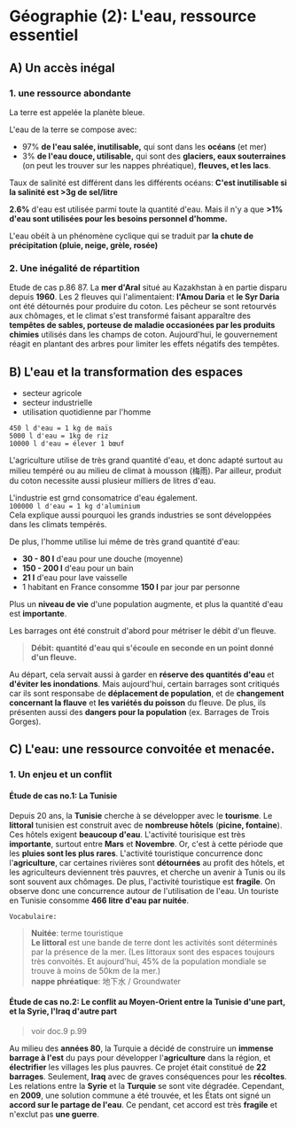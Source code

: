# Géographie (2): L'eau, ressource essentiel

## A) Un accès inégal
### 1. une ressource abondante

La terre est appelée la planète bleue.  
  
L'eau de la terre se compose avec:  

- 97% **de l'eau salée, inutilisable,** qui sont dans les **océans** (et mer)
- 3% **de l'eau douce, utilisable,** qui sont des **glaciers, eaux souterraines** (on peut les trouver sur les nappes phréatique), **fleuves, et les lacs**.

Taux de salinité est différent dans les différents océans: **C'est inutilisable si la salinité est >3g de sel/litre**

**2.6%** d'eau est utilisée parmi toute la quantité d'eau. Mais il n'y a que **>1% d'eau sont utilisées pour les besoins personnel d'homme.**

L'eau obéit à un phénomène cyclique qui se traduit par **la chute de précipitation (pluie, neige, grèle, rosée)**

### 2. Une inégalité de répartition
Etude de cas p.86 87. La **mer d'Aral** situé au Kazakhstan à en partie disparu depuis **1960**. Les 2 fleuves qui l'alimentaient: **l'Amou Daria** et **le Syr Daria** ont été détournés pour produire du coton. Les pêcheur se sont retourvés aux chômages, et le climat s'est transformé faisant apparaître des **tempêtes de sables, porteuse de maladie occasionées par les produits chimies** utilisés dans les champs de coton. Aujourd'hui, le gouvernement réagit en plantant des arbres pour limiter les effets négatifs des tempêtes.

## B) L'eau et la transformation des espaces
- secteur agricole
- secteur industrielle
- utilisation quotidienne par l'homme

`450 l d'eau = 1 kg de maïs`  
`5000 l d'eau = 1kg de riz`  
`10000 l d'eau = élever 1 bœuf`

L'agriculture utilise de très grand quantité d'eau, et donc adapté surtout au milieu tempéré ou au milieu de climat à mousson (梅雨). Par ailleur, produit du coton necessite aussi plusieur milliers de litres d'eau.  

L'industrie est grnd consomatrice d'eau également.   
`100000 l d'eau = 1 kg d'aluminium`  
Cela explique aussi pourquoi les grands industries se sont développées dans les climats tempérés.

De plus, l'homme utilise lui même de très grand quantité d'eau:

- **30 - 80 l** d'eau pour une douche (moyenne)
- **150 - 200 l** d'eau pour un bain
- **21 l** d'eau pour lave vaisselle
- 1 habitant en France consomme **150 l** par jour par personne

Plus un **niveau de vie** d'une population augmente, et plus la quantité d'eau est **importante**.

Les barrages ont été construit d'abord pour métriser le débit d'un fleuve.

> **Débit: quantité d'eau qui s'écoule en seconde en un point donné d'un fleuve.**

Au départ, cela servait aussi à garder en **réserve des quantités d'eau** et **d'éviter les inondations**. Mais aujourd'hui, certain barrages sont critiqués car ils sont responsabe de **déplacement de population**, et de **changement concernant la flauve** et **les variétés du poisson** du fleuve. De plus, ils présenten aussi des **dangers pour la population** (ex. Barrages de Trois Gorges).

## C) L'eau: une ressource convoitée et menacée.
### 1. Un enjeu et un conflit
#### Étude de cas no.1: La Tunisie

Depuis 20 ans, la **Tunisie** cherche à se développer avec le **tourisme**. Le **littoral** tunisien est construit avec de **nombreuse hôtels** (**picine, fontaine**). Ces hôtels exigent **beaucoup d'eau**. L'activité tourisique est très **importante**, surtout entre **Mars** et **Novembre**. Or, c'est à cette période que les **pluies sont les plus rares**. L'activité touristique concurrence donc l'**agriculture**, car certaines rivières sont **détournées** au profit des hôtels, et les agriculteurs deviennent très pauvres, et cherche un avenir à Tunis ou ils sont souvent aux chômages. De plus, l'activité touristique est **fragile**. On observe donc une concurrence autour de l'utilisation de l'eau. Un touriste en Tunisie consomme **466 litre d'eau par nuitée**.

`Vocabulaire:`
> **Nuitée**: terme touristique  
> **Le littoral** est une bande de terre dont les activités sont déterminés par la présence de la mer. (Les littoraux sont des espaces toujours très convoités. Et aujourd'hui, 45% de la population mondiale se trouve à moins de 50km de la mer.)  
> **nappe phréatique**: 地下水 / Groundwater

#### Étude de cas no.2: Le conflit au Moyen-Orient entre la Tunisie d'une part, et la Syrie, l'Iraq d'autre part
> voir doc.9 p.99

Au milieu des **années 80**, la Turquie a décidé de construire un **immense barrage à l'est** du pays pour développer l'**agriculture** dans la région, et **électrifier** les villages les plus pauvres. Ce projet était constitué de **22 barrages**. Seulement, **Iraq** avec de graves conséquences pour les **récoltes**. Les relations entre la **Syrie** et la **Turquie** se sont vite dégradée. Cependant, en **2009**, une solution commune a été trouvée, et les États ont signé un **accord sur le partage de l'eau**. Ce pendant, cet accord est très **fragile** et n'exclut pas **une guerre**.

